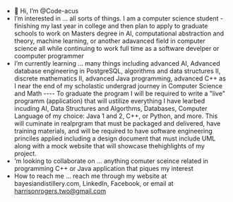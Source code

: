 - 👋 Hi, I’m @Code-acus
- I’m interested in ... all sorts of things. I am a computer science student - finishing my last year in college and then plan to apply to graduate schools to work on Masters degree in AI, computational abstraction and theory, machine learning, or another adavanced field in computer science all while continuing to work full time as a software develper or coomputer programmer
- I’m currently learning ... many things including advanced AI, Advanced database engineering in PostgreSQL, algorithms and data structures II, discrete mathematics II, advanced Java programming, advanced C++ as I near the end of my scholastic undergrad journey in Computer Science and Math
---- To graduate the program I will be required to write a "live" programm (application) that will ustilize everything I have learbed incuding AI, Data Structures and Algorthms, Databases, Computer Language of my choice: Java 1 and 2, C++, or Python, and more. This will cuminate in realprgram that must be packaged and delivered, have training materials, and will be required to have software engineering princiles applied including a design document that must include UML along with a mock website that will showcase thehighlights of my project. 
- ’m looking to collaborate on ... anything comuter sceince related in programming C++ or Java application that piques my interest 
- How to reach me ... reach me through my website at bayesiandistillery.com, LinkedIn, Facebook, or email at harrisonrogers.two@gmail.com


<!---
Code-acus/Code-acus is a ✨ special ✨ repository because its `README.md` (this file) appears on your GitHub profile.
You can click the Preview link to take a look at your changes.
--->

